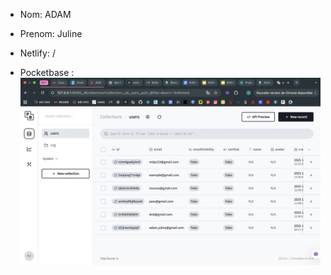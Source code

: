 - Nom: ADAM
- Prenom: Juline
- Netlify: /

- Pocketbase :
![collection_users](./src/assets/collection_users.jpg)
